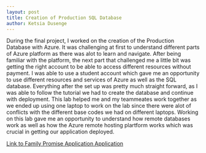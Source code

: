 ```yaml
---
layout: post
title: Creation of Production SQL Database
author: Ketsia Dusenge
---
```


During the final project, I worked on the creation of the Production Database with Azure. It was challenging at first to understand different parts of Azure platform as there was alot to learn and navigate. After being familiar with the platform, the next part that challenged me a little bit was getting the right account to be able to access different resources without payment. I was able to use a student account which gave me an opportunity to use different resources and services of Azure as well as the SQL database. Everything after the set up was pretty much straight forward, as I was able to follow the tutorial we had to create the database and continue with deployment. This lab helped me and my teammeates work together as we ended up using one laptop to work on the lab since there were alot of conflicts with the different base codes we had on different laptops. Working on this lab gave me an opportunity to understand how remote databases work as well as how the Azure remote hosting plartform works which was crucial in getting our application deployed.

[Link to Family Promise Application Application](familypromisepulaskicounty.azurewebsites.net)
